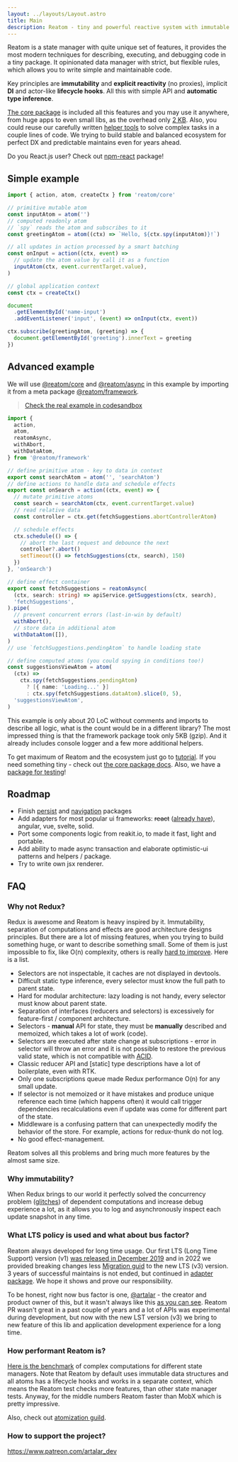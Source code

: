 ```yaml
---
layout: ../layouts/Layout.astro
title: Main
description: Reatom - tiny and powerful reactive system with immutable nature
---
```


Reatom is a state manager with quite unique set of features, it provides the most modern techniques for describing, executing, and debugging code in a tiny package. It opinionated data manager with strict, but flexible rules, which allows you to write simple and maintainable code.

Key principles are **immutability** and **explicit reactivity** (no proxies), implicit **DI** and actor-like **lifecycle hooks**. All this with simple API and **automatic type inference**.

[The core package](/packages/core) is included all this features and you may use it anywhere, from huge apps to even small libs, as the overhead only [2 KB](https://bundlejs.com/?q=%40reatom%2Fcore%40alpha). Also, you could reuse our carefully written [helper tools](/packages/framework) to solve complex tasks in a couple lines of code. We trying to build stable and balanced ecosystem for perfect DX and predictable maintains even for years ahead.

Do you React.js user? Check out [npm-react](/packages/npm-react) package!

## Simple example

```ts
import { action, atom, createCtx } from 'reatom/core'

// primitive mutable atom
const inputAtom = atom('')
// computed readonly atom
// `spy` reads the atom and subscribes to it
const greetingAtom = atom((ctx) => `Hello, ${ctx.spy(inputAtom)}!`)

// all updates in action processed by a smart batching
const onInput = action((ctx, event) =>
  // update the atom value by call it as a function
  inputAtom(ctx, event.currentTarget.value),
)

// global application context
const ctx = createCtx()

document
  .getElementById('name-input')
  .addEventListener('input', (event) => onInput(ctx, event))

ctx.subscribe(greetingAtom, (greeting) => {
  document.getElementById('greeting').innerText = greeting
})
```

## Advanced example

We will use [@reatom/core](/packages/core) and [@reatom/async](/packages/async) in this example by importing it from a meta package [@reatom/framework](/packages/framework).

> [Check the real example in codesandbox](https://codesandbox.io/s/reatomasync-9t0x42?file=/src/model.ts)

```ts
import {
  action,
  atom,
  reatomAsync,
  withAbort,
  withDataAtom,
} from '@reatom/framework'

// define primitive atom - key to data in context
export const searchAtom = atom('', 'searchAtom')
// define actions to handle data and schedule effects
export const onSearch = action((ctx, event) => {
  // mutate primitive atoms
  const search = searchAtom(ctx, event.currentTarget.value)
  // read relative data
  const controller = ctx.get(fetchSuggestions.abortControllerAtom)

  // schedule effects
  ctx.schedule(() => {
    // abort the last request and debounce the next
    controller?.abort()
    setTimeout(() => fetchSuggestions(ctx, search), 150)
  })
}, 'onSearch')

// define effect container
export const fetchSuggestions = reatomAsync(
  (ctx, search: string) => apiService.getSuggestions(ctx, search),
  'fetchSuggestions',
).pipe(
  // prevent concurrent errors (last-in-win by default)
  withAbort(),
  // store data in additional atom
  withDataAtom([]),
)
// use `fetchSuggestions.pendingAtom` to handle loading state

// define computed atoms (you could spying in conditions too!)
const suggestionsViewAtom = atom(
  (ctx) =>
    ctx.spy(fetchSuggestions.pendingAtom)
      ? [{ name: 'Loading...' }]
      : ctx.spy(fetchSuggestions.dataAtom).slice(0, 5),
  'suggestionsViewAtom',
)
```

This example is only about 20 LoC without comments and imports to describe all logic, what is the count would be in a different library? The most impressed thing is that the framework package took only 5KB (gzip). And it already includes console logger and a few more additional helpers.

<!-- Reatom is a mix of all best from MobX and Redux. It processes immutable data by separated atoms and use single global store, which make dataflow controllable and predictable, but granular and efficient. -->

To get maximum of Reatom and the ecosystem just go to [tutorial](/tutorial). If you need something tiny - check out [the core package docs](https://reatom.dev/packages/core). Also, we have a [package for testing](/packages/testing)!

## Roadmap

- Finish [persist](https://github.com/artalar/reatom/tree/v3/packages/persist) and [navigation](https://github.com/artalar/reatom/tree/v3/packages/navigation) packages
- Add adapters for most popular ui frameworks: ~~react~~ ([already have](/packages/npm-react)), angular, vue, svelte, solid.
- Port some components logic from reakit.io, to made it fast, light and portable.
- Add ability to made async transaction and elaborate optimistic-ui patterns and helpers / package.
- Try to write own jsx renderer.

## FAQ

### Why not Redux?

Redux is awesome and Reatom is heavy inspired by it. Immutability, separation of computations and effects are good architecture designs principles. But there are a lot of missing features, when you trying to build something huge, or want to describe something small. Some of them is just impossible to fix, like O(n) complexity, others is really [hard to improve](https://github.com/reduxjs/reselect/discussions/491). Here is a list.

- Selectors are not inspectable, it caches are not displayed in devtools.
- Difficult static type inference, every selector must know the full path to parent state.
- Hard for modular architecture: lazy loading is not handy, every selector must know about parent state.
- Separation of interfaces (reducers and selectors) is excessively for feature-first / component architecture.
- Selectors - **manual** API for state, they must be **manually** described and memoized, which takes a lot of work (code).
- Selectors are executed after state change at subscriptions - error in selector will throw an error and it is not possible to restore the previous valid state, which is not compatible with [ACID](/general/what-is-state-manager#transaction).
- Classic reducer API and [static] type descriptions have a lot of boilerplate, even with RTK.
- Only one subscriptions queue made Redux performance O(n) for any small update.
- If selector is not memoized or it have mistakes and produce unique reference each time (which happens often) it would call trigger dependencies recalculations even if update was come for different part of the state.
- Middleware is a confusing pattern that can unexpectedly modify the behavior of the store. For example, actions for redux-thunk do not log.
- No good effect-management.

Reatom solves all this problems and bring much more features by the almost same size.

### Why immutability?

When Redux brings to our world it perfectly solved the concurrency problem ([glitches](https://en.wikipedia.org/wiki/Reactive_programming#Glitches)) of dependent computations and increase debug experience a lot, as it allows you to log and asynchronously inspect each update snapshot in any time.

### What LTS policy is used and what about bus factor?

Reatom always developed for long time usage. Our first LTS (Long Time Support) version (v1) [was released in December 2019](https://github.com/artalar/reatom/releases/tag/v1.0) and in 2022 we provided breaking changes less [Migration guid](/packages/core-v1#migration-guide) to the new LTS (v3) version. 3 years of successful maintains is not ended, but continued in [adapter package](/packages/core-v1). We hope it shows and prove our responsibility.

To be honest, right now bus factor is one, [@artalar](https://github.com/artalar/) - the creator and product owner of this, but it wasn't always like this [as you can see](https://github.com/artalar/reatom/graphs/contributors). Reatom PR wasn't great in a past couple of years and a lot of APIs was experimental during development, but now with the new LST version (v3) we bring to new feature of this lib and application development experience for a long time.

### How performant Reatom is?

[Here is the benchmark](https://github.com/artalar/reactive-computed-bench) of complex computations for different state managers. Note that Reatom by default uses immutable data structures and all atoms has a lifecycle hooks and works in a separate context, which means the Reatom test checks more features, than other state manager tests. Anyway, for the middle numbers Reatom faster than MobX which is pretty impressive.

Also, check out [atomization guild](/guides/atomization).

### How to support the project?

https://www.patreon.com/artalar_dev
